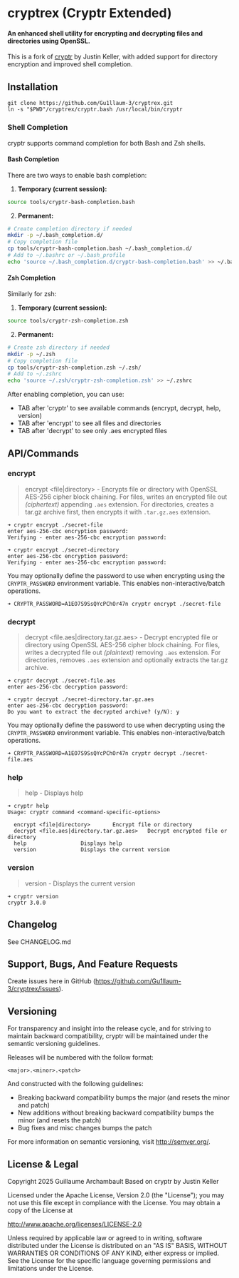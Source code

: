 # cryptrex (Cryptr Extended)

#### An enhanced shell utility for encrypting and decrypting files and directories using OpenSSL.

This is a fork of [cryptr](https://github.com/nodesocket/cryptr) by Justin Keller, with added support for directory encryption and improved shell completion.

## Installation

```
git clone https://github.com/Gu1llaum-3/cryptrex.git
ln -s "$PWD"/cryptrex/cryptr.bash /usr/local/bin/cryptr
```

### Shell Completion

cryptr supports command completion for both Bash and Zsh shells.

#### Bash Completion

There are two ways to enable bash completion:

1. **Temporary (current session):**
```bash
source tools/cryptr-bash-completion.bash
```

2. **Permanent:**
```bash
# Create completion directory if needed
mkdir -p ~/.bash_completion.d/
# Copy completion file
cp tools/cryptr-bash-completion.bash ~/.bash_completion.d/
# Add to ~/.bashrc or ~/.bash_profile
echo 'source ~/.bash_completion.d/cryptr-bash-completion.bash' >> ~/.bashrc
```

#### Zsh Completion

Similarly for zsh:

1. **Temporary (current session):**
```zsh
source tools/cryptr-zsh-completion.zsh
```

2. **Permanent:**
```zsh
# Create zsh directory if needed
mkdir -p ~/.zsh
# Copy completion file
cp tools/cryptr-zsh-completion.zsh ~/.zsh/
# Add to ~/.zshrc
echo 'source ~/.zsh/cryptr-zsh-completion.zsh' >> ~/.zshrc
```

After enabling completion, you can use:
- TAB after 'cryptr' to see available commands (encrypt, decrypt, help, version)
- TAB after 'encrypt' to see all files and directories
- TAB after 'decrypt' to see only .aes encrypted files

## API/Commands

### encrypt

> encrypt \<file|directory\> - Encrypts file or directory with OpenSSL AES-256 cipher block chaining. For files, writes an encrypted file out *(ciphertext)* appending `.aes` extension. For directories, creates a tar.gz archive first, then encrypts it with `.tar.gz.aes` extension.

```
➜ cryptr encrypt ./secret-file
enter aes-256-cbc encryption password:
Verifying - enter aes-256-cbc encryption password:
```

```
➜ cryptr encrypt ./secret-directory
enter aes-256-cbc encryption password:
Verifying - enter aes-256-cbc encryption password:
```

You may optionally define the password to use when encrypting using the `CRYPTR_PASSWORD` environment variable. This enables non-interactive/batch operations.

```
➜ CRYPTR_PASSWORD=A1EO7S9SsQYcPChOr47n cryptr encrypt ./secret-file
```

### decrypt

> decrypt \<file.aes|directory.tar.gz.aes\> - Decrypt encrypted file or directory using OpenSSL AES-256 cipher block chaining. For files, writes a decrypted file out *(plaintext)* removing `.aes` extension. For directories, removes `.aes` extension and optionally extracts the tar.gz archive.

```
➜ cryptr decrypt ./secret-file.aes
enter aes-256-cbc decryption password:
```

```
➜ cryptr decrypt ./secret-directory.tar.gz.aes
enter aes-256-cbc decryption password:
Do you want to extract the decrypted archive? (y/N): y
```

You may optionally define the password to use when decrypting using the `CRYPTR_PASSWORD` environment variable. This enables non-interactive/batch operations.

```
➜ CRYPTR_PASSWORD=A1EO7S9SsQYcPChOr47n cryptr decrypt ./secret-file.aes
```

### help

> help - Displays help

```
➜ cryptr help
Usage: cryptr command <command-specific-options>

  encrypt <file|directory>       Encrypt file or directory
  decrypt <file.aes|directory.tar.gz.aes>   Decrypt encrypted file or directory
  help                 Displays help
  version              Displays the current version
```

### version

> version - Displays the current version

```
➜ cryptr version
cryptr 3.0.0
```

## Changelog

See CHANGELOG.md

## Support, Bugs, And Feature Requests

Create issues here in GitHub (https://github.com/Gu1llaum-3/cryptrex/issues).

## Versioning

For transparency and insight into the release cycle, and for striving to maintain backward compatibility, cryptr will be maintained under the semantic versioning guidelines.

Releases will be numbered with the follow format:

`<major>.<minor>.<patch>`

And constructed with the following guidelines:

+ Breaking backward compatibility bumps the major (and resets the minor and patch)
+ New additions without breaking backward compatibility bumps the minor (and resets the patch)
+ Bug fixes and misc changes bumps the patch

For more information on semantic versioning, visit http://semver.org/.

## License & Legal

Copyright 2025 Guillaume Archambault
Based on cryptr by Justin Keller

Licensed under the Apache License, Version 2.0 (the "License");
you may not use this file except in compliance with the License.
You may obtain a copy of the License at

http://www.apache.org/licenses/LICENSE-2.0

Unless required by applicable law or agreed to in writing, software
distributed under the License is distributed on an "AS IS" BASIS,
WITHOUT WARRANTIES OR CONDITIONS OF ANY KIND, either express or implied.
See the License for the specific language governing permissions and
limitations under the License.
